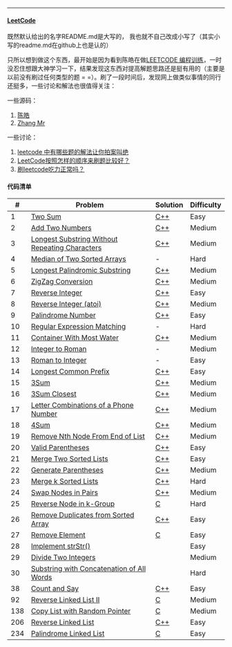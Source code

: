 
---
#### [LeetCode](https://leetcode.com/problemset/algorithms/)

既然默认给出的名字README.md是大写的， 我也就不自己改成小写了（其实小写的readme.md在github上也是认的）

只所以想到做这个东西，最开始是因为看到陈皓在做[LEETCODE 编程训练](http://www.coolshell.cn/articles/12052.html)，一时没忍住想跟大神学习一下，结果发现这东西对提高解题思路还是挺有用的（主要是以前没有刷过任何类型的题 =  =）。刷了一段时间后，发现网上做类似事情的同行还挺多，一些讨论和解法也很值得关注：

一些源码：

1. [陈皓](https://github.com/haoel/leetcode)
2. [Zhang Mr](https://github.com/gzwl/leetcode)

一些讨论：

1. [leetcode 中有哪些题的解法让你拍案叫绝](https://www.zhihu.com/question/35485418)
2. [LeetCode按照怎样的顺序来刷题比较好？](https://www.zhihu.com/question/36738189)
3. [刷leetcode吃力正常吗？](https://www.zhihu.com/question/31092580)

#### 代码清单

|#   | Problem   | Solution | Difficulty	|
|--	 |--		 |--		|--             |
|1	 | [Two Sum](https://leetcode.com/problems/two-sum)  | [C++](algorithms/two-sum) | Easy |
|2	 | [Add Two Numbers](https://leetcode.com/problems/add-two-numbers) | [C++](algorithms/add-two-numbers) | Medium |
|3   | [Longest Substring Without Repeating Characters](https://leetcode.com/problems/longest-substring-without-repeating-characters)| [C++](algorithms/longest-substring-without-repeating-characters) | Medium |
|4   | [Median of Two Sorted Arrays](https://leetcode.com/problems/median-of-two-sorted-arrays) |- | Hard |
|5   | [Longest Palindromic Substring](https://leetcode.com/problems/longest-palindromic-substring)| [C++](algorithms/longest-palindromic-substring) | Medium |
|6   | [ZigZag Conversion](https://leetcode.com/problems/zigzag-conversion)| [C++](algorithms/zigzag-conversion) | Medium |
|7   | [Reverse Integer](https://leetcode.com/problems/reverse-integer)| [C++](algorithms/reverse-integer) | Easy |
|8   | [Reverse Integer (atoi)](https://leetcode.com/problems/string-to-integer-atoi)| [C++](algorithms/string-to-integer-atoi) | Medium |
|9   | [Palindrome Number ](https://leetcode.com/problems/palindrome-number)| [C++](algorithms/palindrome-number) | Easy |
|10  | [Regular Expression Matching](https://leetcode.com/problems/regular-expression-matching) | - | Hard |
|11  | [Container With Most Water](https://leetcode.com/problems/container-with-most-water)| [C++](algorithms/container-with-most-water) | Medium |
|12  | [Integer to Roman](https://leetcode.com/problems/integer-to-roman)| - | Medium |
|13  | [Roman to Integer](https://leetcode.com/problems/roman-to-integer)| - | Easy |
|14  | [Longest Common Prefix](https://leetcode.com/problems/longest-common-prefix)| [C++](algorithms/longest-common-prefix) | Easy |
|15  | [3Sum](https://leetcode.com/problems/3sum)| [C++](algorithms/3sum) | Medium |
|16  | [3Sum Closest](https://leetcode.com/problems/3sum-closest)| [C++](algorithms/3sum-closest) | Medium |
|17  | [Letter Combinations of a Phone Number](https://leetcode.com/problems/letter-combinations-of-a-phone-number)| [C++](algorithms/letter-combinations-of-a-phone-number) | Medium |
|18	 | [4Sum](https://leetcode.com/problems/4sum) | [C++](algorithms/4sum)| Medium	|
|19  | [Remove Nth Node From End of List](https://leetcode.com/problems/remove-nth-node-from-end-of-list) | [C++](algorithms/remove-nth-node-from-end-of-list) | Medium |
|20  | [Valid Parentheses](https://leetcode.com/problems/valid-parentheses)| [C++](algorithms/valid-parentheses) | Easy |
|21  | [Merge Two Sorted Lists](https://leetcode.com/problems/merge-two-sorted-lists)| [C++](algorithms/merge-two-sorted-lists) | Easy |
|22	 | [Generate Parentheses](https://leetcode.com/problems/generate-parentheses) | [C++](algorithms/generate-parentheses) | Medium |
|23	 | [Merge k Sorted Lists](https://leetcode.com/problems/merge-k-sorted-lists)  | [C++](algorithms/merge-k-sorted-lists) | Hard |
|24	 | [Swap Nodes in Pairs](https://leetcode.com/problems/swap-nodes-in-pairs) | [C++](algorithms/swap-nodes-in-pairs) | Medium |
|25	 | [Reverse Node in k-Group](https://leetcode.com/problems/reverse-nodes-in-k-group) | [C](algorithms/reverse-nodes-in-k-group) | Hard |
|26  | [Remove Duplicates from Sorted Array](https://leetcode.com/problems/remove-duplicates-from-sorted-array)| [C++](algorithms/remove-duplicates-from-sorted-array) | Easy |
|27  | [Remove Element](https://leetcode.com/problems/remove-element)|[C](algorithms/remove-element) | Easy |
|28  | [Implement strStr()](https://leetcode.com/problems/implement-strstr)| | Easy |
|29  | [Divide Two Integers](https://leetcode.com/problems/divide-two-integers)| | Medium |
|30  | [Substring with Concatenation of All Words](https://leetcode.com/problems/substring-with-concatenation-of-all-words)| | Hard |
|38  | [Count and Say](https://leetcode.com/problems/count-and-say)| [C++](algorithms/count-and-say) | Easy |
|92	 | [Reverse Linked List II](https://leetcode.com/problems/reverse-linked-list-ii) | [C](algorithms/reverse-linked-list-ii) | Medium |
|138 | [Copy List with Random Pointer](https://leetcode.com/problems/copy-list-with-random-pointer) | [C](algorithms/copy-list-with-random-pointer) | Medium |
|206 | [Reverse Linked List](https://leetcode.com/problems/reverse-linked-list)| [C++](algorithms/reverse-linked-list) | Easy |
|234 | [Palindrome Linked List](https://leetcode.com/problems/palindrome-linked-list)| [C](algorithms/palindrome-linked-list) | Easy |

